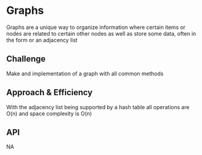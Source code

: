 # Graphs
Graphs are a unique way to organize information where certain items or nodes are related to certain other nodes as well as store some data, often in the form or an adjacency list

## Challenge
Make and implementation of a graph with all common methods

## Approach & Efficiency
With the adjacency list being supported by a hash table all operations are O(n) and space complexity is O(n)

## API
NA
